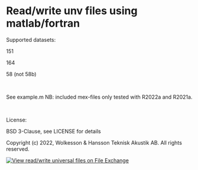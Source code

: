 # Read/write unv files using matlab/fortran

Supported datasets:

151

164

58 (not 58b)
<p>&nbsp;</p>
See example.m
NB: included mex-files only tested with R2022a and R2021a.
<p>&nbsp;</p>
License:

BSD 3-Clause, see LICENSE for details

Copyright (c) 2022, Wolkesson & Hansson Teknisk Akustik AB. All rights reserved.

[![View read/write universal files on File Exchange](https://www.mathworks.com/matlabcentral/images/matlab-file-exchange.svg)](https://se.mathworks.com/matlabcentral/fileexchange/110705-read-write-universal-files)
